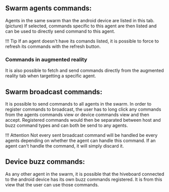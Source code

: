 ## Swarm agents commands: <a name="hivear-commands-swarm"></a>
Agents in the same swarm than the android device are listed in this tab. (picture)
If selected, commands specific to this agent are then listed and can be used to directly send command to this agent.

!!! Tip
    If an agent doesn't have its comands listed, it is possible to force to refresh its commands with the refresh button.

### Commands in augmented reality
It is also possible to fetch and send commands directly from the augmented reality tab when targetting a specific agent.

## Swarm broadcast commands: <a name="hivear-commands-broadcast"></a>
It is possible to send commands to all agents in the swarm. 
In order to register commands to broadcast, the user has to long click any commands from the agents commands view or device commands view and then accept.
Registered commands would then be separated between host and buzz command types and can both be send to any agents.

!!! Attention
    Not every sent broadcast command will be handled be every agents depending on whether the agent can handle this command.
    If an agent can't handle the command, it will simply discard it.

## Device buzz commands: <a name="hivear-commands-device-buzz"></a>
As any other agent in the swarm, it is possible that the hiveboard connected to the android device has its own buzz commands registered.
It is from this view that the user can use those commands.